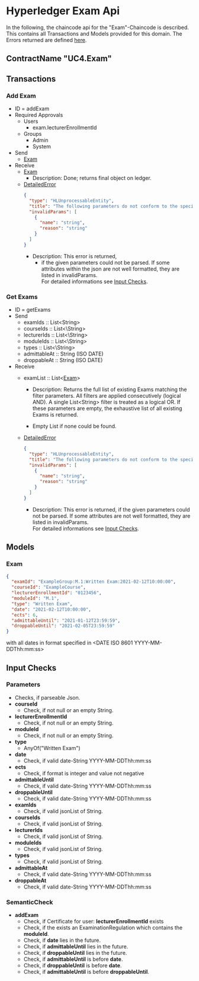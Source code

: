 # Hyperledger Exam Api

In the following, the chaincode api for the "Exam"-Chaincode is described.
This contains all Transactions and Models provided for this domain.
The Errors returned are defined [here](../errors.md#Errors).

## ContractName "UC4.Exam"

## Transactions

### Add Exam
- ID = addExam
- Required Approvals
  - Users
    - exam.lecturerEnrollmentId
  - Groups
    - Admin
    - System
- Send
    - [Exam](#Exam)
- Receive
    - [Exam](#Exam)
      -  Description: Done; returns final object on ledger.
    - [DetailedError](../errors.md#DetailedError) 
      ```json
      {
        "type": "HLUnprocessableEntity",
        "title": "The following parameters do not conform to the specified format",
        "invalidParams": [
          {
            "name": "string",
            "reason": "string"
          }
        ]
      }
      ```
       - Description: This error is returned, 
         - if the given parameters could not be parsed. If some attributes within the json are not well formatted, they are listed in invalidParams.  
            For detailed informations see [Input Checks](#Checks).
    

### Get Exams
- ID = getExams
- Send
    - examIds :: List\<String\>
    - courseIds :: List<\String\>
    - lecturerIds :: List<\String\>
    - moduleIds :: List<\String\>
    - types :: List<\String\>
    - admittableAt :: String (ISO DATE)
    - droppableAt :: String (ISO DATE)
- Receive
    - examList :: List\<[Exam](#Exam)\>
      - Description: Returns the full list of existing Exams matching the filter parameters.
        All filters are applied consecutively (logical AND).
        A single List\<String\> filter is treated as a logical OR.
        If these parameters are empty, the exhaustive list of all existing Exams is returned.

      - Empty List if none could be found.

    - [DetailedError](../errors.md#DetailedError) 
      ```json
      {
        "type": "HLUnprocessableEntity",
        "title": "The following parameters do not conform to the specified format",
        "invalidParams": [
          {
            "name": "string",
            "reason": "string"
          }
        ]
      }
      ```
       - Description: This error is returned, if the given parameters could not be parsed. If some attributes are not well formatted, they are listed in invalidParams.  
       For detailed informations see [Input Checks](#Checks).

## <a id="Models" />Models

### <a id="Exam" />Exam
```json
{
  "examId": "ExampleGroup:M.1:Written Exam:2021-02-12T10:00:00",
  "courseId": "ExampleCourse",
  "lecturerEnrollmentId": "0123456",
  "moduleId": "M.1",
  "type": "Written Exam",
  "date": "2021-02-12T10:00:00",
  "ects": 6,
  "admittableUntil": "2021-01-12T23:59:59",
  "droppableUntil": "2021-02-05T23:59:59"
}
```
with all dates in format specified in  \<DATE ISO 8601 YYYY-MM-DDThh:mm:ss\>

## <a id="Checks" />Input Checks
### <a id="parameterChecks" />Parameters
- Checks, if parseable Json.
- **courseId**
  - Check, if not null or an empty String.
- **lecturerEnrollmentId**
  - Check, if not null or an empty String.
- **moduleId**
  - Check, if not null or an empty String.
- **type**
  - AnyOf("Written Exam")
- **date**
  - Check, if valid date-String YYYY-MM-DDThh:mm:ss
- **ects**
  - Check, if format is integer and value not negative
- **admittableUntil**
  - Check, if valid date-String YYYY-MM-DDThh:mm:ss
- **droppableUntil**
  - Check, if valid date-String YYYY-MM-DDThh:mm:ss
- **examIds**
  - Check, if valid jsonList of String.
- **courseIds**
  - Check, if valid jsonList of String.
- **lecturerIds**
  - Check, if valid jsonList of String.
- **moduleIds**
  - Check, if valid jsonList of String.
- **types**
  - Check, if valid jsonList of String.
- **admittableAt**
  - Check, if valid date-String YYYY-MM-DDThh:mm:ss
- **droppableAt**
  - Check, if valid date-String YYYY-MM-DDThh:mm:ss
  

### <a id="semanticChecks" />SemanticCheck

- **addExam**
  - Check, if Certificate for user: **lecturerEnrollmentId** exists
  - Check, if the exists an ExaminationRegulation which contains the **moduleId**.
  - Check, if **date** lies in the future.
  - Check, if **admittableUntil** lies in the future.
  - Check, if **droppableUntil** lies in the future.
  - Check, if **admittableUntil** is before **date**.
  - Check, if **droppableUntil** is before **date**.
  - Check, if **admittableUntil** is before **droppableUntil**.

